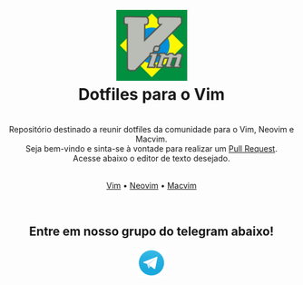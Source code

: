 <h1 align="center">
    <br><img src="./src/vim-brasil-icon.jpg" alt="Vim Brasil Icon" width="125"><br>
    Dotfiles para o Vim
</h1>

<br>

<div align="center">
    Repositório destinado a reunir dotfiles da comunidade para o Vim, Neovim e Macvim.<br>
    Seja bem-vindo e sinta-se à vontade para realizar um <a href="https://github.com/Vim-BR/vim/blob/main/CONTRIBUTING.md">Pull Request</a>.<br>
    Acesse abaixo o editor de texto desejado.
</div>

<br>

<p align="center">
    <a href="./vim/README.md">Vim</a> •
    <a href="./neovim/README.md">Neovim</a> •
    <a href="./macvim/README.md">Macvim</a>
</p>

<br>

<div align="center">
    <h2> Entre em nosso grupo do telegram abaixo!</h2>
    <a href="https://t.me/vimbr">
        <img src="./src/telegram-icon.png" alt="Telegram Icon" width="50"/>
    </a>
</div>
